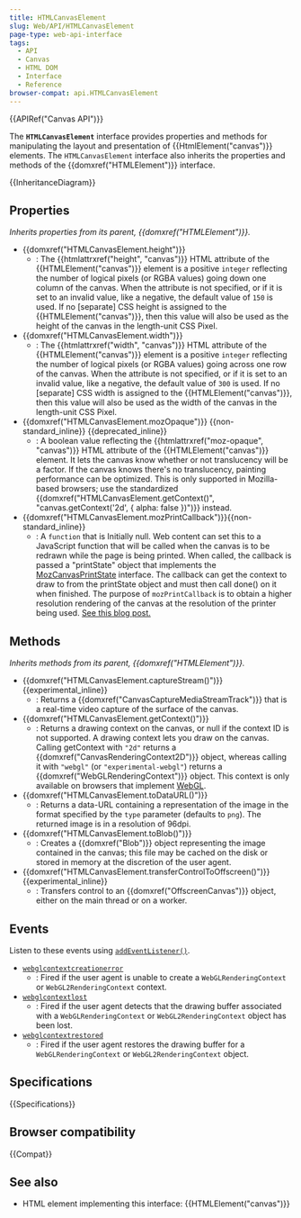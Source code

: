```yaml
---
title: HTMLCanvasElement
slug: Web/API/HTMLCanvasElement
page-type: web-api-interface
tags:
  - API
  - Canvas
  - HTML DOM
  - Interface
  - Reference
browser-compat: api.HTMLCanvasElement
---
```

{{APIRef("Canvas API")}}

The **`HTMLCanvasElement`** interface provides properties and methods for manipulating the layout and presentation of {{HtmlElement("canvas")}} elements. The `HTMLCanvasElement` interface also inherits the properties and methods of the {{domxref("HTMLElement")}} interface.

{{InheritanceDiagram}}

## Properties

_Inherits properties from its parent, {{domxref("HTMLElement")}}._

- {{domxref("HTMLCanvasElement.height")}}
  - : The {{htmlattrxref("height", "canvas")}} HTML attribute of the {{HTMLElement("canvas")}} element is a positive `integer` reflecting the number of logical pixels (or RGBA values) going down one column of the canvas. When the attribute is not specified, or if it is set to an invalid value, like a negative, the default value of `150` is used. If no \[separate] CSS height is assigned to the {{HTMLElement("canvas")}}, then this value will also be used as the height of the canvas in the length-unit CSS Pixel.
- {{domxref("HTMLCanvasElement.width")}}
  - : The {{htmlattrxref("width", "canvas")}} HTML attribute of the {{HTMLElement("canvas")}} element is a positive `integer` reflecting the number of logical pixels (or RGBA values) going across one row of the canvas. When the attribute is not specified, or if it is set to an invalid value, like a negative, the default value of `300` is used. If no \[separate] CSS width is assigned to the {{HTMLElement("canvas")}}, then this value will also be used as the width of the canvas in the length-unit CSS Pixel.
- {{domxref("HTMLCanvasElement.mozOpaque")}} {{non-standard_inline}} {{deprecated_inline}}
  - : A boolean value reflecting the {{htmlattrxref("moz-opaque", "canvas")}} HTML attribute of the {{HTMLElement("canvas")}} element. It lets the canvas know whether or not translucency will be a factor. If the canvas knows there's no translucency, painting performance can be optimized. This is only supported in Mozilla-based browsers; use the standardized {{domxref("HTMLCanvasElement.getContext()", "canvas.getContext('2d', { alpha: false })")}} instead.
- {{domxref("HTMLCanvasElement.mozPrintCallback")}}{{non-standard_inline}}
  - : A `function` that is Initially null. Web content can set this to a JavaScript function that will be called when the canvas is to be redrawn while the page is being printed. When called, the callback is passed a "printState" object that implements the [MozCanvasPrintState](https://searchfox.org/mozilla-central/search?q=interface%20MozCanvasPrintState&path=HTMLCanvasElement.webidl) interface. The callback can get the context to draw to from the printState object and must then call done() on it when finished. The purpose of `mozPrintCallback` is to obtain a higher resolution rendering of the canvas at the resolution of the printer being used. [See this blog post.](https://blog.mozilla.org/labs/2012/09/a-new-way-to-control-printing-output/)

## Methods

_Inherits methods from its parent, {{domxref("HTMLElement")}}._

- {{domxref("HTMLCanvasElement.captureStream()")}} {{experimental_inline}}
  - : Returns a {{domxref("CanvasCaptureMediaStreamTrack")}} that is a real-time video capture of the surface of the canvas.
- {{domxref("HTMLCanvasElement.getContext()")}}
  - : Returns a drawing context on the canvas, or null if the context ID is not supported. A drawing context lets you draw on the canvas. Calling getContext with `"2d"` returns a {{domxref("CanvasRenderingContext2D")}} object, whereas calling it with `"webgl"` (or `"experimental-webgl"`) returns a {{domxref("WebGLRenderingContext")}} object. This context is only available on browsers that implement [WebGL](/en-US/docs/Web/API/WebGL_API).
- {{domxref("HTMLCanvasElement.toDataURL()")}}
  - : Returns a data-URL containing a representation of the image in the format specified by the `type` parameter (defaults to `png`). The returned image is in a resolution of 96dpi.
- {{domxref("HTMLCanvasElement.toBlob()")}}
  - : Creates a {{domxref("Blob")}} object representing the image contained in the canvas; this file may be cached on the disk or stored in memory at the discretion of the user agent.
- {{domxref("HTMLCanvasElement.transferControlToOffscreen()")}} {{experimental_inline}}
  - : Transfers control to an {{domxref("OffscreenCanvas")}} object, either on the main thread or on a worker.

## Events

Listen to these events using [`addEventListener()`](/en-US/docs/Web/API/EventTarget/addEventListener).

- [`webglcontextcreationerror`](/en-US/docs/Web/API/HTMLCanvasElement/webglcontextcreationerror_event)
  - : Fired if the user agent is unable to create a `WebGLRenderingContext` or `WebGL2RenderingContext` context.
- [`webglcontextlost`](/en-US/docs/Web/API/HTMLCanvasElement/webglcontextlost_event)
  - : Fired if the user agent detects that the drawing buffer associated with a `WebGLRenderingContext` or `WebGL2RenderingContext` object has been lost.
- [`webglcontextrestored`](/en-US/docs/Web/API/HTMLCanvasElement/webglcontextrestored_event)
  - : Fired if the user agent restores the drawing buffer for a `WebGLRenderingContext` or `WebGL2RenderingContext` object.

## Specifications

{{Specifications}}

## Browser compatibility

{{Compat}}

## See also

- HTML element implementing this interface: {{HTMLElement("canvas")}}
